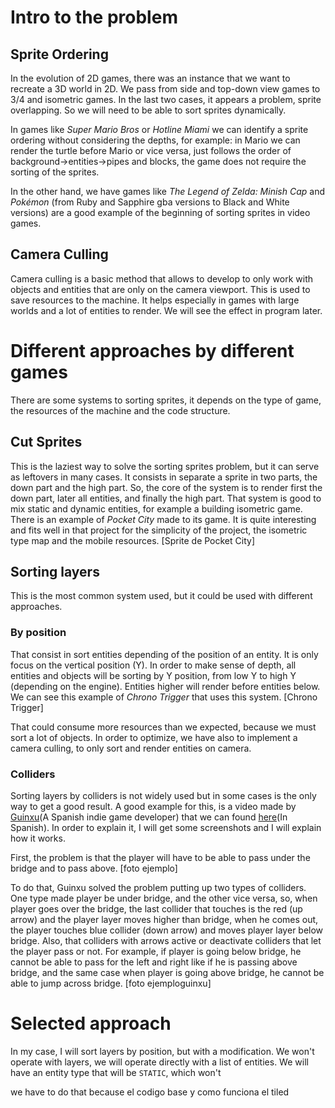 # Intro to the problem

## Sprite Ordering

In the evolution of 2D games, there was an instance that we want to recreate a 3D world in 2D. We pass from side and top-down view games to 3/4 and isometric games. In the last two cases, it appears a problem, sprite overlapping. So we will need to be able to sort sprites dynamically.

In games like _Super Mario Bros_ or _Hotline Miami_ we can identify a sprite ordering without considering the depths, for example: in Mario we can render the turtle before Mario or vice versa, just follows the order of background->entities->pipes and blocks, the game does not require the sorting of the sprites.

In the other hand, we have games like _The Legend of Zelda: Minish Cap_ and _Pokémon_ (from Ruby and Sapphire gba versions to Black and White versions) are a good example of the beginning of sorting sprites in video games.

## Camera Culling

Camera culling is a basic method that allows to develop to only work with objects and entities that are only on the camera viewport. This is used to save resources to the machine. It helps especially in games with large worlds and a lot of entities to render. We will see the effect in program later.

# Different approaches by different games

There are some systems to sorting sprites, it depends on the type of game, the resources of the machine and the code structure.

## Cut Sprites

This is the laziest way to solve the sorting sprites problem, but it can serve as leftovers in many cases. It consists in separate a sprite in two parts, the down part and the high part. So, the core of the system is to render first the down part, later all entities, and finally the high part. That system is good to mix static and dynamic entities, for example a building isometric game. There is an example of _Pocket City_ made to its game. It is quite interesting and fits well in that project for the simplicity of the project, the isometric type map and the mobile resources.
[Sprite de Pocket City]

## Sorting layers

This is the most common system used, but it could be used with different approaches.

### By position

That consist in sort entities depending of the position of an entity. It is only focus on the vertical position (Y). In order to make sense of depth, all entities and objects will be sorting by Y position, from low Y to high Y (depending on the engine). Entities higher will render before entities below. We can see this example of _Chrono Trigger_ that uses this system.
[Chrono Trigger]

That could consume more resources than we expected, because we must sort a lot of objects. In order to optimize, we have also to implement a camera culling, to only sort and render entities on camera.

### Colliders

Sorting layers by colliders is not widely used but in some cases is the only way to get a good result. A good example for this, is a video made by [Guinxu](https://www.youtube.com/user/GuinxuVideos)(A Spanish indie game developer) that we can found [here](https://youtu.be/eMMnaUmWtnw?t=85)(In Spanish). In order to explain it, I will get some screenshots and I will explain how it works.

First, the problem is that the player will have to be able to pass under the bridge and to pass above. [foto ejemplo]

To do that, Guinxu solved the problem putting up two types of colliders. One type made player be under bridge, and the other vice versa, so, when player goes over the bridge, the last collider that touches is the red (up arrow) and the player layer moves higher than bridge, when he comes out, the player touches blue collider (down arrow) and moves player layer below bridge. Also, that colliders with arrows active or deactivate colliders that let the player pass or not. For example, if player is going below bridge, he cannot be able to pass for the left and right like if he is passing above bridge, and the same case when player is going above bridge, he cannot be able to jump across bridge.  [foto ejemploguinxu]

# Selected approach

In my case, I will sort layers by position, but with a modification. We won't operate with layers, we will operate directly with a list of entities. We will have an entity type that will be ```STATIC```, which won't 

we have to do that because el codigo base y como funciona el tiled
